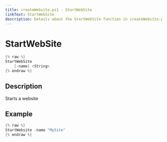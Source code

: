 ```yaml
---
title: createWebsite.ps1 - StartWebSite
linkText: StartWebSite
description: Details about the StartWebSite function in createWebsite.ps1 helper script
---
```


# StartWebSite

```PowerShell
{% raw %}
StartWebSite
    [-name] <String>
{% endraw %}
```

## Description

Starts a website

## Example

```PowerShell
{% raw %}
StartWebsite -name "MySite"
{% endraw %}
```
